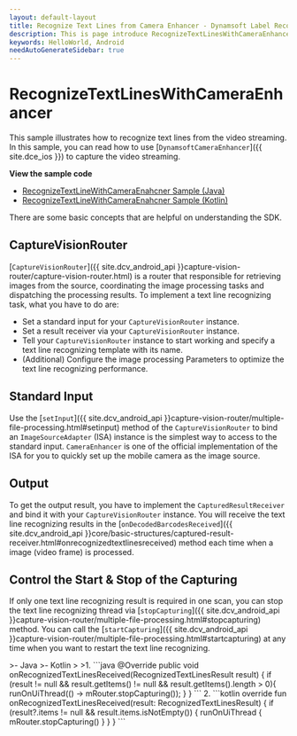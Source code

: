```yaml
---
layout: default-layout
title: Recognize Text Lines from Camera Enhancer - Dynamsoft Label Recognizer Android edition
description: This is page introduce RecognizeTextLinesWithCameraEnhancer sample of Dynamsoft Label Recognizer Android edition.
keywords: HelloWorld, Android
needAutoGenerateSidebar: true
---
```


# RecognizeTextLinesWithCameraEnhancer

This sample illustrates how to recognize text lines from the video streaming. In this sample, you can read how to use [`DynamsoftCameraEnhancer`]({{ site.dce_ios }}) to capture the video streaming.

**View the sample code**

* <a href="https://github.com/Dynamsoft/label-recognizer-mobile-samples/tree/main/android/HelloWorld/ReadTextLinesWithCameraEnhancer/" target="_blank">RecognizeTextLineWithCameraEnahcner Sample (Java)</a>
* <a href="https://github.com/Dynamsoft/label-recognizer-mobile-samples/tree/main/android/HelloWorld/ReadTextLinesWithCameraEnhancerKt/" target="_blank">RecognizeTextLineWithCameraEnahcner Sample (Kotlin)</a>

There are some basic concepts that are helpful on understanding the SDK.

## CaptureVisionRouter

[`CaptureVisionRouter`]({{ site.dcv_android_api }}capture-vision-router/capture-vision-router.html) is a router that responsible for retrieving images from the source, coordinating the image processing tasks and dispatching the processing results. To implement a text line recognizing task, what you have to do are:

* Set a standard input for your `CaptureVisionRouter` instance.
* Set a result receiver via your `CaptureVisionRouter` instance.
* Tell your `CaptureVisionRouter` instance to start working and specify a text line recognizing template with its name.
* (Additional) Configure the image processing Parameters to optimize the text line recognizing performance.

## Standard Input

Use the [`setInput`]({{ site.dcv_android_api }}capture-vision-router/multiple-file-processing.html#setinput) method of the `CaptureVisionRouter` to bind an `ImageSourceAdapter` (ISA) instance is the simplest way to access to the standard input. `CameraEnhancer` is one of the official implementation of the ISA for you to quickly set up the mobile camera as the image source.

## Output

To get the output result, you have to implement the `CapturedResultReceiver` and bind it with your `CaptureVisionRouter` instance. You will receive the text line recognizing results in the [`onDecodedBarcodesReceived`]({{ site.dcv_android_api }}core/basic-structures/captured-result-receiver.html#onrecognizedtextlinesreceived) method each time when a image (video frame) is processed.

## Control the Start & Stop of the Capturing

If only one text line recognizing result is required in one scan, you can stop the text line recognizing thread via [`stopCapturing`]({{ site.dcv_android_api }}capture-vision-router/multiple-file-processing.html#stopcapturing) method. You can call the [`startCapturing`]({{ site.dcv_android_api }}capture-vision-router/multiple-file-processing.html#startcapturing) at any time when you want to restart the text line recognizing.

<div class="sample-code-prefix"></div>
>- Java
>- Kotlin
>
>1. 
```java
@Override
public void onRecognizedTextLinesReceived(RecognizedTextLinesResult result) {
    if (result != null && result.getItems() != null && result.getItems().length > 0){
        runOnUiThread(() -> mRouter.stopCapturing());
    }
}
```
2. 
```kotlin
override fun onRecognizedTextLinesReceived(result: RecognizedTextLinesResult) {
    if (result?.items != null && result.items.isNotEmpty()) {
        runOnUiThread { mRouter.stopCapturing() }
    }
}
```
